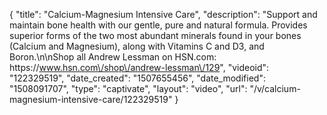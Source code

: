 {
    "title": "Calcium-Magnesium Intensive Care",
    "description": "Support and maintain bone health with our gentle, pure and natural formula. Provides superior forms of the two most abundant minerals found in your bones (Calcium and Magnesium), along with Vitamins C and D3, and Boron.\n\nShop all Andrew Lessman on HSN.com: https:\/\/www.hsn.com\/shop\/andrew-lessman\/129",
    "videoid": "122329519",
    "date_created": "1507655456",
    "date_modified": "1508091707",
    "type": "captivate",
    "layout": "video",
    "url": "\/v\/calcium-magnesium-intensive-care\/122329519"
}